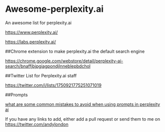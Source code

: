 # Awesome-perplexity.ai
An awesome list for perplexity.ai

https://www.perplexity.ai/

https://labs.perplexity.ai/

##Chrome extension to make perplexity.ai the default search engine

https://chrome.google.com/webstore/detail/perplexity-ai-search/bnaffjbjpgiagpondjlnneblepbdchol

##Twitter List for Perplexity.ai staff

https://twitter.com/i/lists/1750921775251071019

##Prompts

[what are some common mistakes to avoid when using prompts in perplexity ai](https://www.perplexity.ai/search/what-are-the-h1vuJicCS7StiWpf4_2FUg?s=c#460da5a9-30e2-4cd6-ab81-9db2a1e91930)


If you have any links to add, either add a pull request or send them to me on https://twitter.com/andylondon
